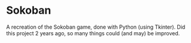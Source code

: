 # Sokoban
A recreation of the Sokoban game, done with Python (using Tkinter). Did this project 2 years ago, so many things could (and may) be improved.
